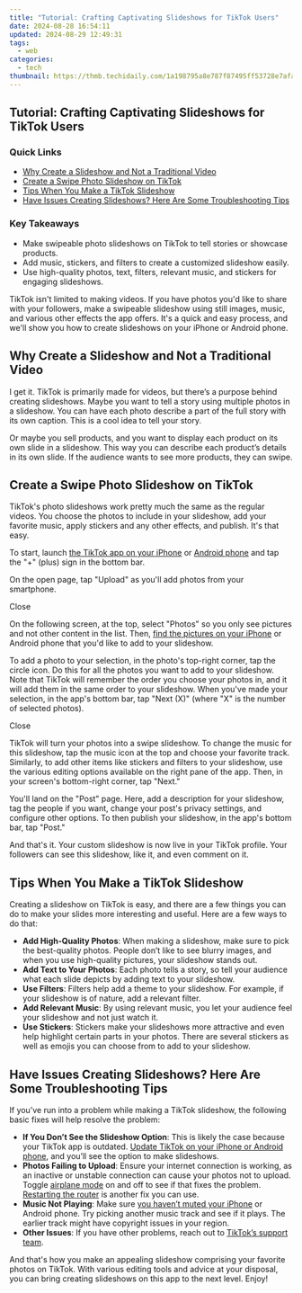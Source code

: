 ```yaml
---
title: "Tutorial: Crafting Captivating Slideshows for TikTok Users"
date: 2024-08-28 16:54:11
updated: 2024-08-29 12:49:31
tags:
  - web
categories:
  - tech
thumbnail: https://thmb.techidaily.com/1a198795a8e787f87495ff53728e7afa23ff18e9e6e9e1eedfcc3c91fa246e6a.jpg
---
```


## Tutorial: Crafting Captivating Slideshows for TikTok Users

### Quick Links

* [Why Create a Slideshow and Not a Traditional Video](https://bypass-frp.techidaily.com/best-tecno-frp-bypass-guide-by-drfone-android/)
* [Create a Swipe Photo Slideshow on TikTok](https://techidaily.com/how-to-recover-apple-iphone-8-data-from-itunes-drfone-by-drfone-ios-data-recovery-ios-data-recovery/)
* [Tips When You Make a TikTok Slideshow](https://instagram-video-recordings.techidaily.com/in-2024-harnessing-ig-videos-effectively-blueprint-for-a-dynamic-marketing-plan/)
* [Have Issues Creating Slideshows? Here Are Some Troubleshooting Tips](https://screen-mirroring-recording.techidaily.com/updated-2024-approved-streamlined-methods-to-store-mov-on-your-windows-pc/)

### Key Takeaways

* Make swipeable photo slideshows on TikTok to tell stories or showcase products.
* Add music, stickers, and filters to create a customized slideshow easily.
* Use high-quality photos, text, filters, relevant music, and stickers for engaging slideshows.

 TikTok isn't limited to making videos. If you have photos you'd like to share with your followers, make a swipeable slideshow using still images, music, and various other effects the app offers. It's a quick and easy process, and we'll show you how to create slideshows on your iPhone or Android phone.

##  Why Create a Slideshow and Not a Traditional Video

 I get it. TikTok is primarily made for videos, but there’s a purpose behind creating slideshows. Maybe you want to tell a story using multiple photos in a slideshow. You can have each photo describe a part of the full story with its own caption. This is a cool idea to tell your story.

 Or maybe you sell products, and you want to display each product on its own slide in a slideshow. This way you can describe each product’s details in its own slide. If the audience wants to see more products, they can swipe.

##  Create a Swipe Photo Slideshow on TikTok

 TikTok's photo slideshows work pretty much the same as the regular videos. You choose the photos to include in your slideshow, add your favorite music, apply stickers and any other effects, and publish. It's that easy.

 To start, launch [the TikTok app on your iPhone](https://apps.apple.com/us/app/tiktok/id835599320) or [Android phone](https://www.anrdoezrs.net/links/3607085/type/dlg/sid/UUhtgUeUpU201721/https://play.google.com/store/apps/details?id=com.zhiliaoapp.musically) and tap the "+" (plus) sign in the bottom bar.

 On the open page, tap "Upload" as you'll add photos from your smartphone.

Close 

 On the following screen, at the top, select "Photos" so you only see pictures and not other content in the list. Then, [find the pictures on your iPhone](https://some-skills.techidaily.com/2024-approved-streamline-your-virtual-adventure-with-kinemaster-tips-and-competitor-analysis/) or Android phone that you'd like to add to your slideshow.

 To add a photo to your selection, in the photo's top-right corner, tap the circle icon. Do this for all the photos you want to add to your slideshow. Note that TikTok will remember the order you choose your photos in, and it will add them in the same order to your slideshow. When you've made your selection, in the app's bottom bar, tap "Next (X)" (where "X" is the number of selected photos).

Close 

 TikTok will turn your photos into a swipe slideshow. To change the music for this slideshow, tap the music icon at the top and choose your favorite track. Similarly, to add other items like stickers and filters to your slideshow, use the various editing options available on the right pane of the app. Then, in your screen's bottom-right corner, tap "Next."

 You'll land on the "Post" page. Here, add a description for your slideshow, tag the people if you want, change your post's privacy settings, and configure other options. To then publish your slideshow, in the app's bottom bar, tap "Post."

 And that's it. Your custom slideshow is now live in your TikTok profile. Your followers can see this slideshow, like it, and even comment on it.

##  Tips When You Make a TikTok Slideshow

 Creating a slideshow on TikTok is easy, and there are a few things you can do to make your slides more interesting and useful. Here are a few ways to do that:

* **Add High-Quality Photos**: When making a slideshow, make sure to pick the best-quality photos. People don’t like to see blurry images, and when you use high-quality pictures, your slideshow stands out.
* **Add Text to Your Photos**: Each photo tells a story, so tell your audience what each slide depicts by adding text to your slideshow.
* **Use Filters**: Filters help add a theme to your slideshow. For example, if your slideshow is of nature, add a relevant filter.
* **Add Relevant Music**: By using relevant music, you let your audience feel your slideshow and not just watch it.
* **Use Stickers**: Stickers make your slideshows more attractive and even help highlight certain parts in your photos. There are several stickers as well as emojis you can choose from to add to your slideshow.

##  Have Issues Creating Slideshows? Here Are Some Troubleshooting Tips

 If you’ve run into a problem while making a TikTok slideshow, the following basic fixes will help resolve the problem:

* **If You Don’t See the Slideshow Option**: This is likely the case because your TikTok app is outdated. [Update TikTok on your iPhone or Android phone](https://printer-issues.techidaily.com/mended-printer-network-error/), and you’ll see the option to make slideshows.
* **Photos Failing to Upload**: Ensure your internet connection is working, as an inactive or unstable connection can cause your photos not to upload. Toggle [airplane mode](https://audio-shaping.techidaily.com/updated-in-2024-cutting-edge-audio-tools-for-iphone-and-ipad-enthusiasts/) on and off to see if that fixes the problem. [Restarting the router](https://extra-information.techidaily.com/updated-chuckle-centric-ringtone-websites-guide/) is another fix you can use.
* **Music Not Playing**: Make sure [you haven’t muted your iPhone](https://facebook-clips.techidaily.com/2024-approved-mastery-techniques-for-embedding-social-media-live-videos/) or Android phone. Try picking another music track and see if it plays. The earlier track might have copyright issues in your region.
* **Other Issues**: If you have other problems, reach out to [TikTok’s support team](https://support.tiktok.com/en).

 And that's how you make an appealing slideshow comprising your favorite photos on TikTok. With various editing tools and advice at your disposal, you can bring creating slideshows on this app to the next level. Enjoy!

<ins class="adsbygoogle"
     style="display:block"
     data-ad-format="autorelaxed"
     data-ad-client="ca-pub-7571918770474297"
     data-ad-slot="1223367746"></ins>



<ins class="adsbygoogle"
     style="display:block"
     data-ad-client="ca-pub-7571918770474297"
     data-ad-slot="8358498916"
     data-ad-format="auto"
     data-full-width-responsive="true"></ins>
